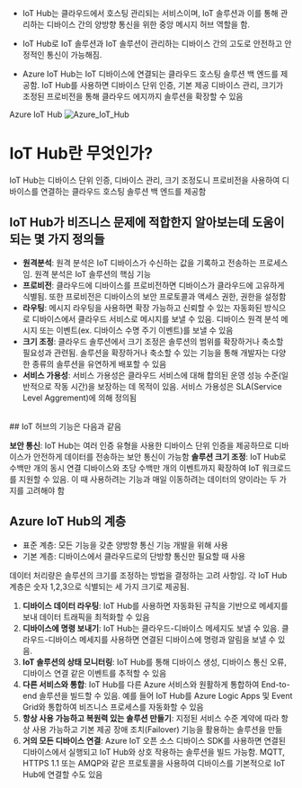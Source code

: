 - IoT Hub는 클라우드에서 호스팅 관리되는 서비스이며, IoT 솔루션과 이를 통해 관리하는 디바이스 간의 양방향 통신을 위한 중앙 메시지 허브 역할을 함.

- IoT Hub로 IoT 솔루션과 IoT 솔루션이 관리하는 디바이스 간의 고도로 안전하고 안정적인 통신이 가능해짐. <br>
- Azure IoT Hub는 IoT 디바이스에 연결되는 클라우드 호스팅 솔루션 백 엔드를 제공함. IoT Hub를 사용하면 디바이스 단위 인증, 기본 제공 디바이스 관리, 크기가 조정된 프로비전을 통해 클라우드 에지까지 솔루션을 확장할 수 있음

Azure IoT Hub
![Azure_IoT_Hub](https://learn.microsoft.com/ko-kr/training/modules/introduction-to-iot-hub/media/iot-hub-architecture.png)

# IoT Hub란 무엇인가?

IoT Hub는 디바이스 단위 인증, 디바이스 관리, 크기 조정도니 프로비전을 사용하여 디바이스를 연결하는 클라우드 호스팅 솔루션 백 엔드를 제공함

## IoT Hub가 비즈니스 문제에 적합한지 알아보는데 도움이 되는 몇 가지 정의들

- **원격분석**: 원격 분석은 IoT 디바이스가 수신하는 값을 기록하고 전송하는 프로세스임. 원격 분석은 IoT 솔루션의 핵심 기능
- **프로비전**: 클라우드에 디바이스를 프로비전하면 디바이스가 클라우드에 고유하게 식별됨. 또한 프로비전은 디바이스의 보안 프로토콜과 액세스 권한, 권한을 설정함
- **라우팅**: 메시지 라우팅을 사용하면 확장 가능하고 신뢰할 수 있는 자동화된 방식으로 디바이스에서 클라우드 서비스로 메시지를 보낼 수 있음. 디바이스 원격 분석 메시지 또는 이벤트(ex. 디바이스 수명 주기 이벤트)를 보낼 수 있음
- **크기 조정**: 클라우드 솔루션에서 크기 조정은 솔루션의 범위를 확장하거나 축소할 필요성과 관련됨. 솔루션을 확장하거나 축소할 수 있는 기능을 통해 개발자는 다양한 종류의 솔루션을 유연하게 배포할 수 있음
- **서비스 가용성**: 서비스 가용성은 클라우드 서비스에 대해 합의된 운영 성능 수준(일반적으로 작동 시간)을 보장하는 데 목적이 있음. 서비스 가용성은 SLA(Service Level Aggrement)에 의해 정의됨
<br>
## IoT 허브의 기능은 다음과 같음

**보안 통신**: IoT Hub는 여러 인증 유형을 사용한 디바이스 단위 인증을 제공하므로 디바이스가 안전하게 데이터를 전송하는 보안 통신이 가능함
**솔루션 크기 조정**: IoT Hub로 수백만 개의 동시 연결 디바이스와 초당 수백만 개의 이벤트까지 확장하여 IoT 워크로드를 지원할 수 있음. 이 때 사용하려는 기능과 매일 이동하려는 데이터의 양이라는 두 가지를 고려해야 함

## Azure IoT Hub의 계층

  - 표준 계층: 모든 기능을 갖춘 양방향 통신 기능 개발을 위해 사용
  - 기본 계층: 디바이스에서 클라우드로의 단방향 통신만 필요할 때 사용

데이터 처리량은 솔루션의 크기를 조정하는 방법을 결정하는 고려 사항임. 각 IoT Hub 계층은 숫자 1,2,3으로 식별되는 세 가지 크기로 제공됨. 

1. **디바이스 데이터 라우팅**: IoT Hub를 사용하면 자동화된 규칙을 기반으로 메세지를 보내 데이터 트래픽을 최적화할 수 있음
2. **디바이스에 명령 보내기**: IoT Hub는 클라우드-디바이스 메세지도 보낼 수 있음. 클라우드-디바이스 메세지를 사용하면 연결된 디바이스에 명령과 알림을 보낼 수 있음.
3. **IoT 솔루션의 상태 모니터링**: IoT Hub를 통해 디바이스 생성, 디바이스 통신 오류, 디바이스 연결 같은 이벤트를 추적할 수 있음
4. **다른 서비스와 통합**: IoT Hub를 다른 Azure 서비스와 원활하게 통합하여 End-to-end 솔루션을 빌드할 수 있음. 예를 들어 IoT Hub를 Azure Logic Apps 및 Event Grid와 통합하여 비즈니스 프로세스를 자동화할 수 있음
5. **항상 사용 가능하고 복원력 있는 솔루션 만들기**: 지정된 서비스 수준 계약에 따라 항상 사용 가능하고 기본 제공 장애 조치(Failover) 기능을 활용하는 솔루션을 만듦
6. **거의 모든 디바이스 연결**: Azure IoT 오픈 소스 디바이스 SDK를 사용하면 연결된 디바이스에서 실행되고 IoT Hub와 상호 작용하는 솔루션을 빌드 가능함. MQTT, HTTPS 1.1 또는 AMQP와 같은 프로토콜을 사용하여 디바이스를 기본적으로 IoT Hub에 연결할 수도 있음
